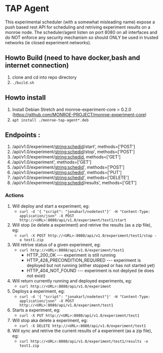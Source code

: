 # TAP Agent

This experimental scheduler (with a somewhat misleading name) expose a push based rest API for scheduling and retriving experiment results on a monroe node. 
The scheduler/agent listen on port 8080 on all interfaces and do NOT  enforce any security mechanism so should ONLY be used in trusted networks (ie closed experiment networks).


## Howto Build (need to have docker,bash and internet connection)
1. clone and cd into repo directory  
2. ```./build.sh```


## Howto install 
1. Install Debian Stretch and monroe-experiment-core > 0.2.0 (https://github.com/MONROE-PROJECT/monroe-experiment-core)
2. ```apt install ./monroe-tap-agent*.deb```

## Endpoints : 

1. /api/v1.0/experiment/<string:schedid>/start', methods=['POST']
2. /api/v1.0/experiment/<string:schedid>/stop', methods=['POST']
3. /api/v1.0/experiment/<string:schedid>, methods=['GET']
4. /api/v1.0/experiment', methods=['GET']
5. /api/v1.0/experiment/<string:schedid>', methods=['POST']
6. /api/v1.0/experiment/<string:schedid>', methods=['PUT']
7. /api/v1.0/experiment/<string:schedid>', methods=['DELETE']
8. /api/v1.0/experiment/<string:schedid>/results', methods=['GET']

### Actions
1. Will deploy and start a experiment, eg:
    * ```curl -d '{ "script": "jonakarl/nodetest"}' -H "Content-Type: application/json" -X POST http://<URL>:8080/api/v1.0/experiment/test1/start```
2. Will stop (ie delete a experiment) and retrive the results (as a zip file), eg: 
    * ```curl -X POST http://<URL>:8080/api/v1.0/experiment/test1/stop -o test1.zip```
3. Will retrive status of a given experiment, eg: 
    * ```curl http://<URL>:8080/api/v1.0/experiment/test1```
        * HTTP_200_OK --- experiment is still running 
        * HTTP_428_PRECONDITION_REQUIRED --- experiment is deployed but not running (either stopped or has not started yet)
        * HTTP_404_NOT_FOUND --- experiment is not deplyed (ie does not exist)
4. Will return currently running and deployed experiments, eg: 
    * ```curl http://<URL>:8080/api/v1.0/experiment```
5. Deploys a experiment, eg: 
    *  ```curl -d '{ "script": "jonakarl/nodetest"}' -H "Content-Type: application/json" -X POST http://<URL>:8080/api/v1.0/experiment/test1```
6. Starts a experiment, eg: 
    * ```curl -X PUT http://<URL>:8080/api/v1.0/experiment/test1```
7. Will stop aka delete a experiment, eg: 
    * ```curl -X DELETE http://<URL>:8080/api/v1.0/experiment/test1```
8. Will sync and retrive the current results of a experiment (as a zip file), eg: 
    * ```curl http://<URL>:8080/api/v1.0/experiment/test1/results -o test1.zip```
